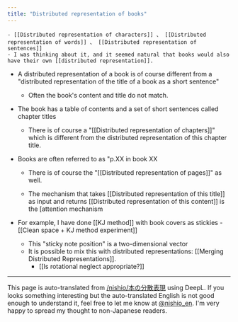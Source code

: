 ```yaml
---
title: "Distributed representation of books"
---
```


    - [[Distributed representation of characters]] 、 [[Distributed representation of words]] 、 [[Distributed representation of sentences]]
    - I was thinking about it, and it seemed natural that books would also have their own [[distributed representation]].
- A distributed representation of a book is of course different from a "distributed representation of the title of a book as a short sentence"
    - Often the book's content and title do not match.
- The book has a table of contents and a set of short sentences called chapter titles
    - There is of course a "[[Distributed representation of chapters]]" which is different from the distributed representation of this chapter title.
- Books are often referred to as "p.XX in book XX
    - There is of course the "[[Distributed representation of pages]]" as well.

    - The mechanism that takes [[Distributed representation of this title]] as input and returns [[Distributed representation of this content]] is the [attention mechanism

- For example, I have done [[KJ method]] with book covers as stickies
        - [[Clean space + KJ method experiment]]
    - This "sticky note position" is a two-dimensional vector
    - It is possible to mix this with distributed representations: [[Merging Distributed Representations]].
        - [[Is rotational neglect appropriate?]]

---
This page is auto-translated from [/nishio/本の分散表現](https://scrapbox.io/nishio/本の分散表現) using DeepL. If you looks something interesting but the auto-translated English is not good enough to understand it, feel free to let me know at [@nishio_en](https://twitter.com/nishio_en). I'm very happy to spread my thought to non-Japanese readers.